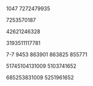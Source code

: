 

1047
7272479935

7253570187

42621246328

3193511117781


7-7
9453
863901
863825
855771

51745104131009
5103741652


685253831009
5251961652




